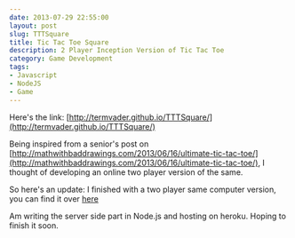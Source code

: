 ```yaml
---
date: 2013-07-29 22:55:00
layout: post
slug: TTTSquare
title: Tic Tac Toe Square
description: 2 Player Inception Version of Tic Tac Toe
category: Game Development
tags: 
- Javascript
- NodeJS
- Game
---
```


Here's the link: [http://termvader.github.io/TTTSquare/](http://termvader.github.io/TTTSquare/)

Being inspired from a senior's post on [http://mathwithbaddrawings.com/2013/06/16/ultimate-tic-tac-toe/](http://mathwithbaddrawings.com/2013/06/16/ultimate-tic-tac-toe/), I thought of developing an online two player version of the same.

So here's an update: I finished with a two player same computer version, you can find it over [here](http://termvader.github.io/TTTSquare/)

Am writing the server side part in Node.js and hosting on heroku. Hoping to finish it soon.
